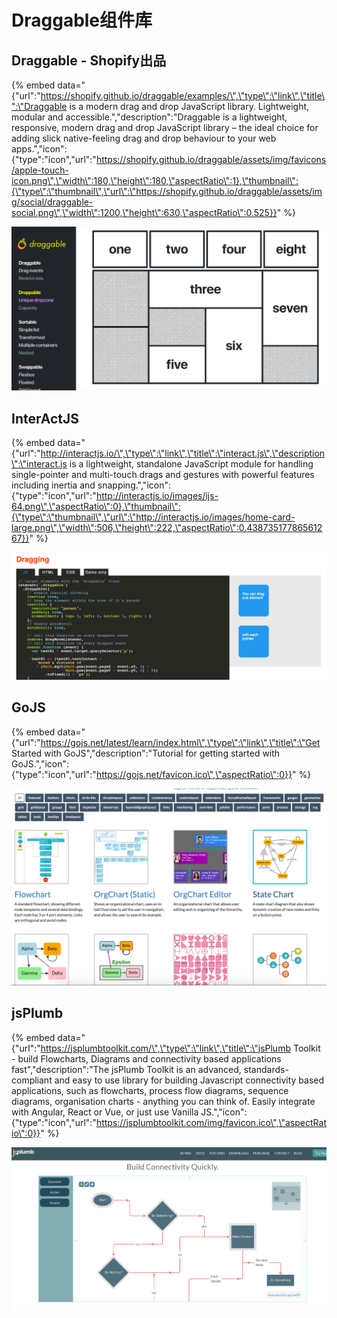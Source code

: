 # Draggable组件库

## Draggable - Shopify出品

{% embed data="{\"url\":\"https://shopify.github.io/draggable/examples/\",\"type\":\"link\",\"title\":\"Draggable is a modern drag and drop JavaScript library. Lightweight, modular and accessible.\",\"description\":\"Draggable is a lightweight, responsive, modern drag and drop JavaScript library – the ideal choice for adding slick native-feeling drag and drop behaviour to your web apps.\",\"icon\":{\"type\":\"icon\",\"url\":\"https://shopify.github.io/draggable/assets/img/favicons/apple-touch-icon.png\",\"width\":180,\"height\":180,\"aspectRatio\":1},\"thumbnail\":{\"type\":\"thumbnail\",\"url\":\"https://shopify.github.io/draggable/assets/img/social/draggable-social.png\",\"width\":1200,\"height\":630,\"aspectRatio\":0.525}}" %}

![](../.gitbook/assets/image%20%2836%29.png)

## InterActJS

{% embed data="{\"url\":\"http://interactjs.io/\",\"type\":\"link\",\"title\":\"interact.js\",\"description\":\"interact.js is a lightweight, standalone JavaScript module for handling single-pointer and multi-touch drags and gestures with powerful features including inertia and snapping.\",\"icon\":{\"type\":\"icon\",\"url\":\"http://interactjs.io/images/ijs-64.png\",\"aspectRatio\":0},\"thumbnail\":{\"type\":\"thumbnail\",\"url\":\"http://interactjs.io/images/home-card-large.png\",\"width\":506,\"height\":222,\"aspectRatio\":0.43873517786561267}}" %}

![](../.gitbook/assets/image%20%2830%29.png)

## GoJS

{% embed data="{\"url\":\"https://gojs.net/latest/learn/index.html\",\"type\":\"link\",\"title\":\"Get Started with GoJS\",\"description\":\"Tutorial for getting started with GoJS.\",\"icon\":{\"type\":\"icon\",\"url\":\"https://gojs.net/favicon.ico\",\"aspectRatio\":0}}" %}

![](../.gitbook/assets/image%20%2831%29.png)

## jsPlumb

{% embed data="{\"url\":\"https://jsplumbtoolkit.com/\",\"type\":\"link\",\"title\":\"jsPlumb Toolkit - build Flowcharts, Diagrams and connectivity based applications fast\",\"description\":\"The jsPlumb Toolkit is an advanced, standards-compliant and easy to use library for building Javascript connectivity based applications, such as flowcharts, process flow diagrams, sequence diagrams, organisation charts - anything you can think of. Easily integrate with Angular, React or Vue, or just use Vanilla JS.\",\"icon\":{\"type\":\"icon\",\"url\":\"https://jsplumbtoolkit.com/img/favicon.ico\",\"aspectRatio\":0}}" %}

![](../.gitbook/assets/image%20%2843%29.png)

